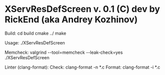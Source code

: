 # XServResDefScreen v. 0.1 (C) dev by RickEnd (aka Andrey Kozhinov)

Build: 
    cd build
    cmake ../
    make

Usage:
    ./XServResDefScreen

Memcheck:
    valgrind --tool=memcheck --leak-check=yes ./XServResDefScreen

Linter (clang-format):
    Check:
        clang-format -n *.c
    Format:
        clang-format -i *.c
